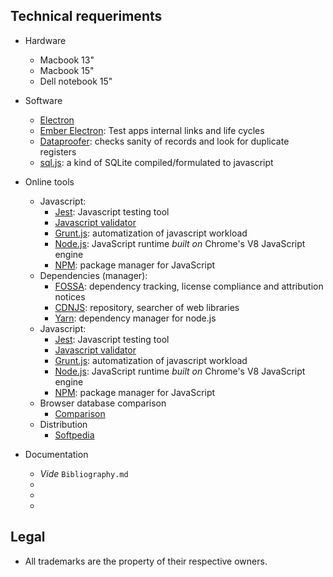 ## Technical requeriments ##

* Hardware
     - Macbook 13"
	 - Macbook 15"
	 - Dell notebook 15"
 
* Software
     - [Electron](https://electronjs.org/)
     - [Ember Electron](https://ember-electron.js.org/): Test apps internal links and life cycles
     - [Dataproofer](https://github.com/dataproofer/Dataproofer): checks sanity of records and look for duplicate registers
     - [sql.js](https://github.com/kripken/sql.js): a kind of SQLite compiled/formulated to javascript
* Online tools
     - Javascript:
        - [Jest](https://jestjs.io/): Javascript testing tool
        - [Javascript validator](https://validatejavascript.com/)
        - [Grunt.js](https://gruntjs.com/): automatization of javascript workload
        - [Node.js](https://nodejs.org/): JavaScript runtime _built on_ Chrome's V8 JavaScript engine
        - [NPM](https://www.npmjs.com/): package manager for JavaScript
     - Dependencies (manager):
        - [FOSSA](https://fossa.io/): dependency tracking, license compliance and attribution notices
        - [CDNJS](https://cdnjs.com/): repository, searcher of web libraries
        - [Yarn](https://yarnpkg.com): dependency manager for node.js
     - Javascript:
        - [Jest](https://jestjs.io/): Javascript testing tool
        - [Javascript validator](https://validatejavascript.com/)
        - [Grunt.js](https://gruntjs.com/): automatization of javascript workload
        - [Node.js](https://nodejs.org/): JavaScript runtime _built on_ Chrome's V8 JavaScript engine
        - [NPM](https://www.npmjs.com/): package manager for JavaScript
     - Browser database comparison
        - [Comparison](http://nolanlawson.github.io/database-comparison/)
     - Distribution
        - [Softpedia](https://www.softpedia.com/)
* Documentation
     - _Vide_ `Bibliography.md`
     - 
     - 
     - 
     
## Legal ##

* All trademarks are the property of their respective owners.